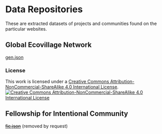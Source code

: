 # Data Repositories
These are extracted datasets of projects and communities found on the particular websites.

## Global Ecovillage Network
[gen.json](gen.json)

### License
This work is licensed under a [Creative Commons Attribution-NonCommercial-ShareAlike 4.0 International License](https://creativecommons.org/licenses/by-nc-sa/4.0/).
[![Creative Commons Attribution-NonCommercial-ShareAlike 4.0 International License](https://i.creativecommons.org/l/by-nc-sa/4.0/88x31.png)](https://creativecommons.org/licenses/by-nc-sa/4.0/)

## Fellowship for Intentional Community
~~[fic.json](fic.json)~~ (removed by request)
